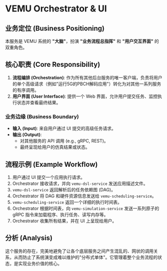 # VEMU Orchestrator & UI

## 业务定位 (Business Positioning)

本服务是 VEMU 系统的 **"大脑"**，扮演 **"业务流程总指挥"** 和 **"用户交互界面"** 的双重角色。

## 核心职责 (Core Responsibility)

1.  **流程编排 (Orchestration)**: 作为所有其他后台服务的唯一客户端，负责将用户的单个高级请求（例如"运行5G的PBCH解码应用"）转化为对其他一系列服务的有序调用。
2.  **用户界面 (User Interface)**: 提供一个 Web 界面，允许用户提交任务、监控执行状态并查看最终结果。

### 业务边缘 (Business Boundary)

- **输入 (Input)**: 来自用户通过 UI 提交的高级任务请求。
- **输出 (Output)**:
    - 对其他服务的 API 调用 (e.g., gRPC, REST)。
    - 最终呈现给用户的仿真结果或状态。

## 流程示例 (Example Workflow)

1.  用户通过 UI 提交一个应用执行请求。
2.  Orchestrator 接收请求，并向 `vemu-dsl-service` 发送应用描述文件。
3.  `vemu-dsl-service` 返回解析后的任务依赖图 (DAG)。
4.  Orchestrator 将 DAG 和硬件资源信息发送给 `vemu-scheduling-service`。
5.  `vemu-scheduling-service` 返回一个详细的执行时间表。
6.  Orchestrator 根据时间表，向 `vemu-simulation-service` 发送一系列原子的 gRPC 指令来加载程序、执行任务、读写内存等。
7.  Orchestrator 收集所有结果，并在 UI 上呈现给用户。

## 分析 (Analysis)

这个服务的存在，完美地避免了让各个底层服务之间产生混乱的、网状的调用关系，从而防止了系统演变成难以维护的"分布式单体"。它管理着整个业务流程的状态，是实现业务价值的核心。 